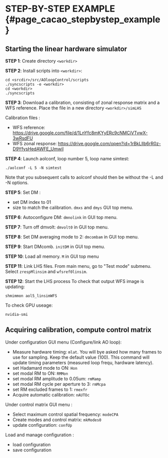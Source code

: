 # STEP-BY-STEP EXAMPLE {#page_cacao_stepbystep_example}


## Starting the linear hardware simulator

**STEP 1**: Create directory `<workdir>`

**STEP 2**: Install scripts into `<workdir>`:

	cd <srcdir>/src/AOloopControl/scripts
	./syncscripts -e <workdir>
	cd <workdir>
	./syncscripts

**STEP 3**: Download a calibration, consisting of zonal response matrix and a WFS reference. Place the file in a new directory `<workdir>/simLHS`

Calibration files : 
- WFS reference: https://drive.google.com/file/d/1LnYfc8mKYyERc9cNMCiVTvwX-3wRsdFU 
- WFS zonal response: https://drive.google.com/open?id=1rBkLllb6rR0z-D9YfysHedAWFE_Umwil


**STEP 4**: Launch aolconf, loop number 5, loop name simtest:

	./aolconf -L 5 -N simtest
	
Note that you subsequent calls to aolconf should then be without the -L and -N options.

**STEP 5**: Set DM :
- set DM index to 01
- size to match the calibration. `dmxs` and `dmys` GUI top menu.


**STEP 6**: Autoconfigure DM: `dmnolink` in GUI top menu.

**STEP 7**: Turn off dmvolt: `dmvolt0` in GUI top menu.

**STEP 8**: Set DM averaging mode to 2: `dmcombam` in GUI top menu.

**STEP 9**: Start DMcomb. `initDM` in GUI top menu.

**STEP 10**: Load all memory. `M` in GUI top menu

**STEP 11**: Link LHS files.
From main menu, go to "Test mode" submenu. Select `zrespMlinsim` and `wfsref0linsim`.

**STEP 12**: Start the LHS process
To check that output WFS image is updating:

	shmimmon aol5_linsimWFS
	
To check GPU useage:

	nvidia-smi




## Acquiring calibration, compute control matrix

Under configuration GUI menu (Configure/link AO loop):

- Measure hardware timing: `mlat`. You will bye asked how many frames to use for sampling. Keep the default value (100). This command will update timing parameters (measured loop frequ, hardware latency). 
- set Hadamard mode to ON: `Hon`
- set modal RM to ON: `RMMon`
- set modal RM amplitude to 0.05um: `rmMamp`
- set modal RM cycle per aperture to 3: `rmMcpa`
- set RM excluded frames to 1: `rmexfr`
- Acquire automatic calibration: `nAUTOc`

Under control matrix GUI menu :

- Select maximum control spatial frequency: `modeCPA`
- Create modes and control matrix: `mkModes0`
- update configuration: `confUp`

Load and manage configuration :

- load configuration
- save configuration


